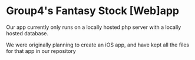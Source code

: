 # Group4's Fantasy Stock [Web]app

Our app currently only runs on a locally hosted php server with a locally hosted database.

We were originally planning to create an iOS app, and have kept all the files for that app in our repository

